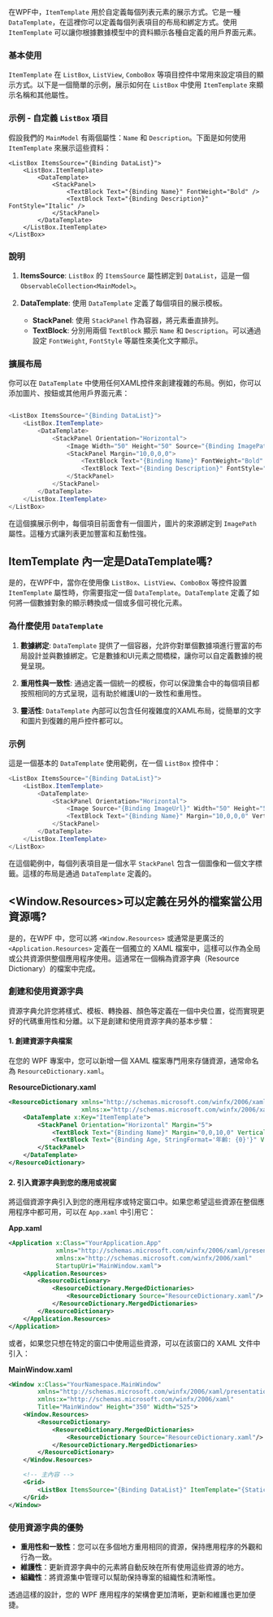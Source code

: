 在WPF中，`ItemTemplate` 用於自定義每個列表元素的展示方式。它是一種 `DataTemplate`，在這裡你可以定義每個列表項目的布局和綁定方式。使用 `ItemTemplate` 可以讓你根據數據模型中的資料顯示各種自定義的用戶界面元素。

### 基本使用

`ItemTemplate` 在 `ListBox`, `ListView`, `ComboBox` 等項目控件中常用來設定項目的顯示方式。以下是一個簡單的示例，展示如何在 `ListBox` 中使用 `ItemTemplate` 來顯示名稱和其他屬性。

### 示例 - 自定義 `ListBox` 項目

假設我們的 `MainModel` 有兩個屬性：`Name` 和 `Description`。下面是如何使用 `ItemTemplate` 來展示這些資料：

```xaml
<ListBox ItemsSource="{Binding DataList}">
    <ListBox.ItemTemplate>
        <DataTemplate>
            <StackPanel>
                <TextBlock Text="{Binding Name}" FontWeight="Bold" />
                <TextBlock Text="{Binding Description}" FontStyle="Italic" />
            </StackPanel>
        </DataTemplate>
    </ListBox.ItemTemplate>
</ListBox>
```

### 說明

1. **ItemsSource**: `ListBox` 的 `ItemsSource` 屬性綁定到 `DataList`，這是一個 `ObservableCollection<MainModel>`。

2. **DataTemplate**: 使用 `DataTemplate` 定義了每個項目的展示模板。
   - **StackPanel**: 使用 `StackPanel` 作為容器，將元素垂直排列。
   - **TextBlock**: 分別用兩個 `TextBlock` 顯示 `Name` 和 `Description`。可以通過設定 `FontWeight`, `FontStyle` 等屬性來美化文字顯示。

### 擴展布局

你可以在 `DataTemplate` 中使用任何XAML控件來創建複雜的布局。例如，你可以添加圖片、按鈕或其他用戶界面元素：

```cs

<ListBox ItemsSource="{Binding DataList}">
    <ListBox.ItemTemplate>
        <DataTemplate>
            <StackPanel Orientation="Horizontal">
                <Image Width="50" Height="50" Source="{Binding ImagePath}" />
                <StackPanel Margin="10,0,0,0">
                    <TextBlock Text="{Binding Name}" FontWeight="Bold" />
                    <TextBlock Text="{Binding Description}" FontStyle="Italic" />
                </StackPanel>
            </StackPanel>
        </DataTemplate>
    </ListBox.ItemTemplate>
</ListBox>

```

在這個擴展示例中，每個項目前面會有一個圖片，圖片的來源綁定到 `ImagePath` 屬性。這種方式讓列表更加豐富和互動性強。

## ItemTemplate 內一定是DataTemplate嗎?

是的，在WPF中，當你在使用像 `ListBox`、`ListView`、`ComboBox` 等控件設置 `ItemTemplate` 屬性時，你需要指定一個 `DataTemplate`。`DataTemplate` 定義了如何將一個數據對象的顯示轉換成一個或多個可視化元素。

### 為什麼使用 `DataTemplate`

1. **數據綁定**: `DataTemplate` 提供了一個容器，允許你對單個數據項進行豐富的布局設計並與數據綁定。它是數據和UI元素之間橋樑，讓你可以自定義數據的視覺呈現。

2. **重用性與一致性**: 通過定義一個統一的模板，你可以保證集合中的每個項目都按照相同的方式呈現，這有助於維護UI的一致性和重用性。

3. **靈活性**: `DataTemplate` 內部可以包含任何複雜度的XAML布局，從簡單的文字和圖片到復雜的用戶控件都可以。

### 示例

這是一個基本的 `DataTemplate` 使用範例，在一個 `ListBox` 控件中：

```cs
<ListBox ItemsSource="{Binding DataList}">
    <ListBox.ItemTemplate>
        <DataTemplate>
            <StackPanel Orientation="Horizontal">
                <Image Source="{Binding ImageUrl}" Width="50" Height="50" />
                <TextBlock Text="{Binding Name}" Margin="10,0,0,0" VerticalAlignment="Center" />
            </StackPanel>
        </DataTemplate>
    </ListBox.ItemTemplate>
</ListBox>
```

在這個範例中，每個列表項目是一個水平 `StackPanel` 包含一個圖像和一個文字標籤。這樣的布局是通過 `DataTemplate` 定義的。

## <Window.Resources>可以定義在另外的檔案當公用資源嗎?

是的，在WPF 中，您可以將 `<Window.Resources>` 或通常是更廣泛的 `<Application.Resources>` 定義在一個獨立的 XAML 檔案中，這樣可以作為全局或公共資源供整個應用程序使用。這通常在一個稱為資源字典（Resource Dictionary）的檔案中完成。

### 創建和使用資源字典

資源字典允許您將樣式、模板、轉換器、顏色等定義在一個中央位置，從而實現更好的代碼重用性和分離。以下是創建和使用資源字典的基本步驟：

#### 1. 創建資源字典檔案

在您的 WPF 專案中，您可以新增一個 XAML 檔案專門用來存儲資源，通常命名為 `ResourceDictionary.xaml`。

**ResourceDictionary.xaml**
```xml
<ResourceDictionary xmlns="http://schemas.microsoft.com/winfx/2006/xaml/presentation"
                    xmlns:x="http://schemas.microsoft.com/winfx/2006/xaml">
    <DataTemplate x:Key="ItemTemplate">
        <StackPanel Orientation="Horizontal" Margin="5">
            <TextBlock Text="{Binding Name}" Margin="0,0,10,0" VerticalAlignment="Center"/>
            <TextBlock Text="{Binding Age, StringFormat='年齡: {0}'}" VerticalAlignment="Center"/>
        </StackPanel>
    </DataTemplate>
</ResourceDictionary>
```

#### 2. 引入資源字典到您的應用或視窗

將這個資源字典引入到您的應用程序或特定窗口中。如果您希望這些資源在整個應用程序中都可用，可以在 `App.xaml` 中引用它：

**App.xaml**
```xml
<Application x:Class="YourApplication.App"
             xmlns="http://schemas.microsoft.com/winfx/2006/xaml/presentation"
             xmlns:x="http://schemas.microsoft.com/winfx/2006/xaml"
             StartupUri="MainWindow.xaml">
    <Application.Resources>
        <ResourceDictionary>
            <ResourceDictionary.MergedDictionaries>
                <ResourceDictionary Source="ResourceDictionary.xaml"/>
            </ResourceDictionary.MergedDictionaries>
        </ResourceDictionary>
    </Application.Resources>
</Application>
```

或者，如果您只想在特定的窗口中使用這些資源，可以在該窗口的 XAML 文件中引入：

**MainWindow.xaml**
```xml
<Window x:Class="YourNamespace.MainWindow"
        xmlns="http://schemas.microsoft.com/winfx/2006/xaml/presentation"
        xmlns:x="http://schemas.microsoft.com/winfx/2006/xaml"
        Title="MainWindow" Height="350" Width="525">
    <Window.Resources>
        <ResourceDictionary>
            <ResourceDictionary.MergedDictionaries>
                <ResourceDictionary Source="ResourceDictionary.xaml"/>
            </ResourceDictionary.MergedDictionaries>
        </ResourceDictionary>
    </Window.Resources>

    <!-- 主內容 -->
    <Grid>
        <ListBox ItemsSource="{Binding DataList}" ItemTemplate="{StaticResource ItemTemplate}"/>
    </Grid>
</Window>
```

### 使用資源字典的優勢

- **重用性和一致性**：您可以在多個地方重用相同的資源，保持應用程序的外觀和行為一致。
- **維護性**：更新資源字典中的元素將自動反映在所有使用這些資源的地方。
- **組織性**：將資源集中管理可以幫助保持專案的組織性和清晰性。

透過這樣的設計，您的 WPF 應用程序的架構會更加清晰，更新和維護也更加便捷。
